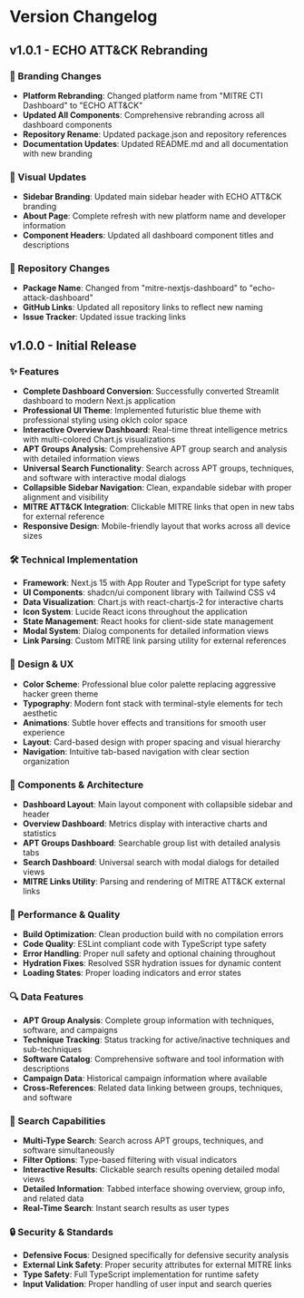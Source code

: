 # Version Changelog

## v1.0.1 - ECHO ATT&CK Rebranding

### 🔄 Branding Changes
- **Platform Rebranding**: Changed platform name from "MITRE CTI Dashboard" to "ECHO ATT&CK"
- **Updated All Components**: Comprehensive rebranding across all dashboard components
- **Repository Rename**: Updated package.json and repository references
- **Documentation Updates**: Updated README.md and all documentation with new branding

### 🎨 Visual Updates
- **Sidebar Branding**: Updated main sidebar header with ECHO ATT&CK branding
- **About Page**: Complete refresh with new platform name and developer information
- **Component Headers**: Updated all dashboard component titles and descriptions

### 🔗 Repository Changes
- **Package Name**: Changed from "mitre-nextjs-dashboard" to "echo-attack-dashboard"
- **GitHub Links**: Updated all repository links to reflect new naming
- **Issue Tracker**: Updated issue tracking links

## v1.0.0 - Initial Release

### ✨ Features
- **Complete Dashboard Conversion**: Successfully converted Streamlit dashboard to modern Next.js application
- **Professional UI Theme**: Implemented futuristic blue theme with professional styling using oklch color space
- **Interactive Overview Dashboard**: Real-time threat intelligence metrics with multi-colored Chart.js visualizations
- **APT Groups Analysis**: Comprehensive APT group search and analysis with detailed information views
- **Universal Search Functionality**: Search across APT groups, techniques, and software with interactive modal dialogs
- **Collapsible Sidebar Navigation**: Clean, expandable sidebar with proper alignment and visibility
- **MITRE ATT&CK Integration**: Clickable MITRE links that open in new tabs for external reference
- **Responsive Design**: Mobile-friendly layout that works across all device sizes

### 🛠️ Technical Implementation
- **Framework**: Next.js 15 with App Router and TypeScript for type safety
- **UI Components**: shadcn/ui component library with Tailwind CSS v4
- **Data Visualization**: Chart.js with react-chartjs-2 for interactive charts
- **Icon System**: Lucide React icons throughout the application
- **State Management**: React hooks for client-side state management
- **Modal System**: Dialog components for detailed information views
- **Link Parsing**: Custom MITRE link parsing utility for external references

### 🎨 Design & UX
- **Color Scheme**: Professional blue color palette replacing aggressive hacker green theme
- **Typography**: Modern font stack with terminal-style elements for tech aesthetic
- **Animations**: Subtle hover effects and transitions for smooth user experience
- **Layout**: Card-based design with proper spacing and visual hierarchy
- **Navigation**: Intuitive tab-based navigation with clear section organization

### 🔧 Components & Architecture
- **Dashboard Layout**: Main layout component with collapsible sidebar and header
- **Overview Dashboard**: Metrics display with interactive charts and statistics
- **APT Groups Dashboard**: Searchable group list with detailed analysis tabs
- **Search Dashboard**: Universal search with modal dialogs for detailed views
- **MITRE Links Utility**: Parsing and rendering of MITRE ATT&CK external links

### 🚀 Performance & Quality
- **Build Optimization**: Clean production build with no compilation errors
- **Code Quality**: ESLint compliant code with TypeScript type safety
- **Error Handling**: Proper null safety and optional chaining throughout
- **Hydration Fixes**: Resolved SSR hydration issues for dynamic content
- **Loading States**: Proper loading indicators and error states

### 🔍 Data Features
- **APT Group Analysis**: Complete group information with techniques, software, and campaigns
- **Technique Tracking**: Status tracking for active/inactive techniques and sub-techniques
- **Software Catalog**: Comprehensive software and tool information with descriptions
- **Campaign Data**: Historical campaign information where available
- **Cross-References**: Related data linking between groups, techniques, and software

### 🎯 Search Capabilities
- **Multi-Type Search**: Search across APT groups, techniques, and software simultaneously
- **Filter Options**: Type-based filtering with visual indicators
- **Interactive Results**: Clickable search results opening detailed modal views
- **Detailed Information**: Tabbed interface showing overview, group info, and related data
- **Real-Time Search**: Instant search results as user types

### 🔒 Security & Standards
- **Defensive Focus**: Designed specifically for defensive security analysis
- **External Link Safety**: Proper security attributes for external MITRE links
- **Type Safety**: Full TypeScript implementation for runtime safety
- **Input Validation**: Proper handling of user input and search queries